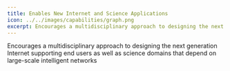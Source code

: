 ```yaml
---
title: Enables New Internet and Science Applications
icon: ../../images/capabilities/graph.png
excerpt: Encourages a multidisciplinary approach to designing the next generation Internet supporting end users as well as science domains that depend on large-scale intelligent networks
---
```


Encourages a multidisciplinary approach to designing the next generation Internet supporting end users as well as science domains that depend on large-scale intelligent networks
